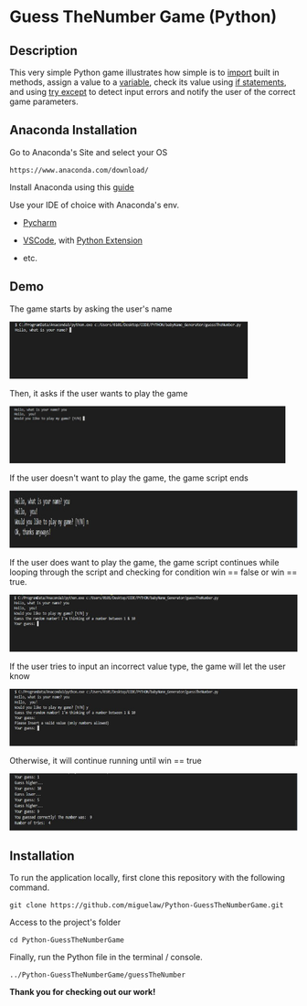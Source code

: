# Guess TheNumber Game (Python)

## Description

This very simple Python game illustrates how simple is to [import](https://docs.python.org/3/reference/import.html) built in methods, assign a value to a [variable](https://www.learnpython.org/en/Variables_and_Types), check its value using [if statements](https://docs.python.org/3/tutorial/controlflow.html), and using [try except](https://docs.python.org/3/tutorial/errors.html) to detect input errors and notify the user of the correct game parameters.    


## Anaconda Installation

Go to Anaconda's Site and select your OS

    https://www.anaconda.com/download/

Install Anaconda using this [guide](https://docs.anaconda.com/anaconda/install/)

Use your IDE of choice with Anaconda's env.

* [Pycharm](https://www.jetbrains.com/pycharm/)

* [VSCode](https://code.visualstudio.com/), with [Python Extension](https://marketplace.visualstudio.com/items?itemName=ms-python.python)

* etc.


## Demo
The game starts by asking the user's name

<img src="./images/1.jpg" alt="Python App" height="100">


Then, it asks if the user wants to play the game

<img src="./images/2.jpg" alt="Python App" height="100">


If the user doesn't want to play the game, the game script ends

<img src="./images/3.jpg" alt="Python App" height="100">


If the user does want to play the game, the game script continues while looping through the script and checking for condition win == false or win == true.

<img src="./images/4.jpg" alt="Python App" height="100">


If the user tries to input an incorrect value type, the game will let the user know

<img src="./images/5.jpg" alt="Python App" height="100">


Otherwise, it will continue running until win == true

<img src="./images/6.jpg" alt="Python App" height="100">



## Installation

To run the application locally, first clone this repository with the following command.

	git clone https://github.com/miguelaw/Python-GuessTheNumberGame.git
	
Access to the project's folder

	cd Python-GuessTheNumberGame

Finally, run the Python file in the terminal / console.

	../Python-GuessTheNumberGame/guessTheNumber
	

**Thank you for checking out our work!**